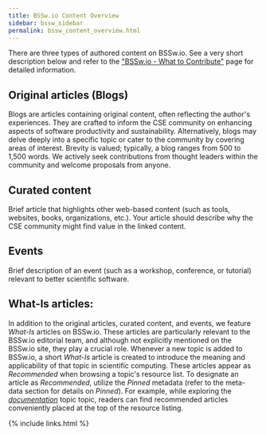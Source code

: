 ```yaml
---
title: BSSw.io Content Overview
sidebar: bssw_sidebar
permalink: bssw_content_overview.html
---
```


There are three types of authored content on BSSw.io. See a very short description below and refer to the ["BSSw.io - What to Contribute"](https://bssw.io/pages/what-to-contribute-content-for-better-scientific-software) page for detailed information.

## Original articles (Blogs)

Blogs are articles containing original content, often reflecting the author's experiences. They are crafted to inform the CSE community on enhancing aspects of software productivity and sustainability. Alternatively, blogs may delve deeply into a specific topic or cater to the community by covering areas of interest. Brevity is valued; typically, a blog ranges from 500 to 1,500 words. We actively seek contributions from thought leaders within the community and welcome proposals from anyone.

## Curated content 

Brief article that highlights other web-based content (such as tools, websites, books, organizations, etc.). Your article should describe why the CSE community might find value in the linked content.


## Events

Brief description of an event (such as a workshop, conference, or tutorial) relevant to better scientific software.


## What-Is articles:

In addition to the original articles, curated content, and events, we feature *What-Is* articles on BSSw.io. These articles are particularly relevant to the BSSw.io editorial team, and although not explicitly mentioned on the BSSw.io site, they play a crucial role. Whenever a new topic is added to BSSw.io, a short *What-Is* article is created to introduce the meaning and applicability of that topic in scientific computing. These articles appear as *Recommended* when browsing a topic's resource list. To designate an article as *Recommended*, utilize the *Pinned* metadata (refer to the meta-data section for details on *Pinned*). For example, while exploring the *[documentation](https://bssw.io/items?topic=documentation)* topic topic, readers can find recommended articles conveniently placed at the top of the resource listing.



{% include links.html %}
